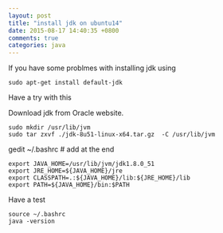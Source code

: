 ```yaml
---
layout: post
title: "install jdk on ubuntu14"
date: 2015-08-17 14:40:35 +0800
comments: true
categories: java
---
```


If you have some problmes with installing jdk using
```
sudo apt-get install default-jdk
```

Have a try with this

Download jdk from Oracle website.
```
sudo mkdir /usr/lib/jvm
sudo tar zxvf ./jdk-8u51-linux-x64.tar.gz  -C /usr/lib/jvm
```
  

gedit ~/.bashrc # add at the end
```
export JAVA_HOME=/usr/lib/jvm/jdk1.8.0_51
export JRE_HOME=${JAVA_HOME}/jre 
export CLASSPATH=.:${JAVA_HOME}/lib:${JRE_HOME}/lib
export PATH=${JAVA_HOME}/bin:$PATH
```

Have a test
```
source ~/.bashrc
java -version
```





